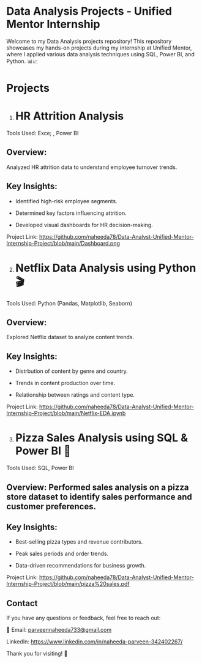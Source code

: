 # Data Analysis Projects - Unified Mentor Internship

Welcome to my Data Analysis projects repository! This repository showcases my hands-on projects during my internship at Unified Mentor, where I applied various data analysis techniques using SQL, Power BI, and Python. 📊📈

# Projects

1. # HR Attrition Analysis 

Tools Used: Exce; , Power BI

## Overview: 

Analyzed HR attrition data to understand employee turnover trends.

## Key Insights:

- Identified high-risk employee segments.

- Determined key factors influencing attrition.

- Developed  visual dashboards for HR decision-making.

Project Link: https://github.com/naheeda78/Data-Analyst-Unified-Mentor-Internship-Project/blob/main/Dashboard.png

2. # Netflix Data Analysis using Python 🎬

Tools Used: Python (Pandas, Matplotlib, Seaborn)

## Overview:
Explored Netflix dataset to analyze content trends.

## Key Insights:

- Distrbution of content by genre and country.

- Trends in content production over time.

- Relationship between ratings and content type.

Project Link: https://github.com/naheeda78/Data-Analyst-Unified-Mentor-Internship-Project/blob/main/Netflix-EDA.ipynb

3. # Pizza Sales Analysis using SQL & Power BI 🍕

Tools Used: SQL, Power BI

## Overview: Performed sales analysis on a pizza store dataset to identify sales performance and customer preferences.

## Key Insights:

- Best-selling pizza types and revenue contributors.

- Peak sales periods and order trends.

- Data-driven recommendations for business growth.

Project Link: https://github.com/naheeda78/Data-Analyst-Unified-Mentor-Internship-Project/blob/main/pizza%20sales.pdf


## Contact

If you have any questions or feedback, feel free to reach out:

📩 Email: parveennaheeda733@gmail.com 

LinkedIn: https://www.linkedin.com/in/naheeda-parveen-342402267/

Thank you for visiting! 🚀
